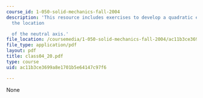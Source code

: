 ```yaml
---
course_id: 1-050-solid-mechanics-fall-2004
description: 'This resource includes exercises to develop a quadratic equation for
  the location

  of the neutral axis.'
file_location: /coursemedia/1-050-solid-mechanics-fall-2004/ac11b3ce3699a8e1701b5e64147c97f6_class04_20.pdf
file_type: application/pdf
layout: pdf
title: class04_20.pdf
type: course
uid: ac11b3ce3699a8e1701b5e64147c97f6

---
```

None